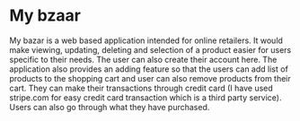 # My bzaar
My bazar is a web based application intended for online retailers. It would make viewing, updating, deleting and selection of a product easier for users specific to their needs. The user can also create their account here. The application also provides an adding feature so that the users can add list of products to the shopping cart and user can also remove products from their cart. They can make their transactions through credit card (I have used stripe.com for easy credit card transaction which is a third party service). Users can also go through what they have purchased.
